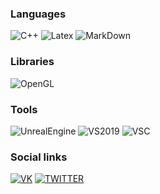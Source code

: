 

### Languages 
![C++](https://img.shields.io/badge/c++%20-%2300599C.svg?&style=for-the-badge&logo=c%2B%2B&ogoColor=white)
![Latex](https://img.shields.io/badge/latex%20-%23008080.svg?&style=for-the-badge&logo=latex&logoColor=white)
![MarkDown](https://img.shields.io/badge/markdown-%23000000.svg?&style=for-the-badge&logo=markdown&logoColor=whit)

### Libraries 
![OpenGL](https://img.shields.io/badge/OpenGL-090909?style=for-the-badge&logo=OpenGl)


### Tools 
![UnrealEngine](https://img.shields.io/badge/unreal%20engine%20-%23313131.svg?&style=for-the-badge&logo=unreal%20engine&logoColor=white)
![VS2019](https://img.shields.io/badge/Visual_Studio_2019-5C2D91?style=for-the-badge&logo=visual%20studio&logoColor=white)
![VSC](https://img.shields.io/badge/Visual_Studio_Code-0078D4?style=for-the-badge&logo=visual%20studio%20code&logoColor=white)


### Social links
[![VK](https://img.shields.io/badge/VKONTAKTE-090909?style=for-the-badge&logo=Vk)](https://vk.com/elizoorg)
[![TWITTER](https://img.shields.io/badge/TWITTER-090909?style=for-the-badge&logo=Twitter)](https://twitter.com/elizoorg)
